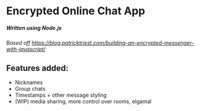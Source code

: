 # Encrypted Online Chat App
##### Written using Node.js

*Based off https://blog.patricktriest.com/building-an-encrypted-messenger-with-javascript/*

## Features added:
* Nicknames
* Group chats
* Timestamps + other message styling
* (WIP) media sharing, more control over rooms, elgamal
